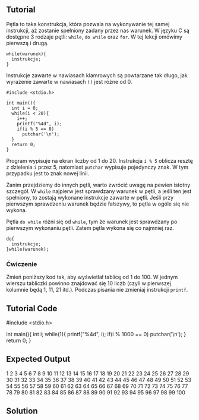 Tutorial
--------

Pętla to taka konstrukcja, która pozwala na wykonywanie tej samej instrukcji, aż zostanie spełniony zadany przez nas warunek. W języku C są dostępne 3 rodzaje pętli: `while`, `do while` oraz `for`. W tej lekcji omówimy pierwszą i drugą.

    while(warunek){
      instrukcje;
    }

Instrukcje zawarte w nawiasach klamrowych są powtarzane tak długo, jak wyrażenie zawarte w nawiasach `()` jest różne od 0.

    #include <stdio.h>

    int main(){
      int i = 0;
      while(i < 20){
        i++;
        printf("%4d", i);
        if(i % 5 == 0)
          putchar('\n');
      }
      return 0;
    }

Program wypisuje na ekran liczby od 1 do 20. Instrukcja `i % 5` oblicza resztę z dzielenia `i` przez 5, natomiast `putchar` wypisuje pojedynczy znak. W tym przypadku jest to znak nowej linii.

Zanim przejdziemy do innych pętli, warto zwrócić uwagę na pewien istotny szczegół. W `while` najpierw jest sprawdzany warunek w pętli, a jeśli ten jest spełniony, to zostają wykonane instrukcje zawarte w pętli. Jeśli przy pierwszym sprawdzeniu warunek będzie fałszywy, to pętla w ogóle się nie wykona.

Pętla `do while` różni się od `while`, tym że warunek jest sprawdzany po pierwszym wykonaniu pętli. Zatem pętla wykona się co najmniej raz.

    do{
      instrukcje;
    }while(warunek);


### Ćwiczenie

Zmień poniższy kod tak, aby wyświetlał tablicę od 1 do 100. W jednym wierszu tabliczki powinno znajdować się 10 liczb (czyli w pierwszej kolumnie będą 1, 11, 21 itd.). Podczas pisania nie zmieniaj instrukcji `printf`.

Tutorial Code
-------------

#include <stdio.h>

int main(){
  int i;
  while(1){
    printf("%4d", i);
    if(i % 1000 == 0)
      putchar('\n');
  }
  return 0;
}

Expected Output
---------------
   1   2   3   4   5   6   7   8   9  10
  11  12  13  14  15  16  17  18  19  20
  21  22  23  24  25  26  27  28  29  30
  31  32  33  34  35  36  37  38  39  40
  41  42  43  44  45  46  47  48  49  50
  51  52  53  54  55  56  57  58  59  60
  61  62  63  64  65  66  67  68  69  70
  71  72  73  74  75  76  77  78  79  80
  81  82  83  84  85  86  87  88  89  90
  91  92  93  94  95  96  97  98  99 100

Solution
--------
